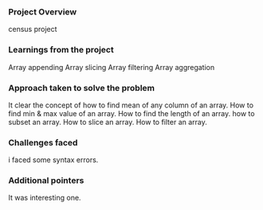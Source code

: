 ### Project Overview

 census project


### Learnings from the project

 Array appending
Array slicing
Array filtering
Array aggregation


### Approach taken to solve the problem

 It clear the concept of how to find mean of any column of an array.
How to find min & max value of an array.
How to find the length of an array.
how to subset an array.
How to slice an array.
How to filter an array.
 



### Challenges faced

 i faced some syntax errors.


### Additional pointers

 It was interesting one.


